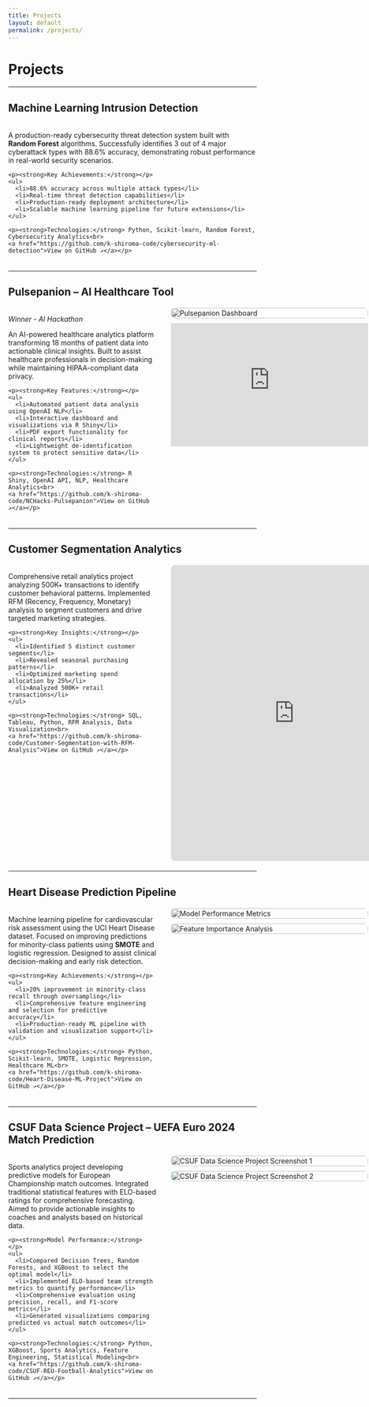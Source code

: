 ```yaml
---
title: Projects
layout: default
permalink: /projects/
---
```


# Projects

---

## Machine Learning Intrusion Detection

<div style="display: flex; align-items: flex-start; gap: 30px; margin: 20px 0;">
  <div style="flex: 1; min-width: 300px;">
    <p>A production-ready cybersecurity threat detection system built with <strong>Random Forest</strong> algorithms. Successfully identifies 3 out of 4 major cyberattack types with 88.6% accuracy, demonstrating robust performance in real-world security scenarios.</p>
    
    <p><strong>Key Achievements:</strong></p>
    <ul>
      <li>88.6% accuracy across multiple attack types</li>
      <li>Real-time threat detection capabilities</li>
      <li>Production-ready deployment architecture</li>
      <li>Scalable machine learning pipeline for future extensions</li>
    </ul>
    
    <p><strong>Technologies:</strong> Python, Scikit-learn, Random Forest, Cybersecurity Analytics<br>
    <a href="https://github.com/k-shiroma-code/cybersecurity-ml-detection">View on GitHub ↗</a></p>
  </div>
</div>

---

## Pulsepanion – AI Healthcare Tool 

<div style="display: flex; align-items: flex-start; gap: 30px; margin: 20px 0;">
  <div style="flex: 1; min-width: 300px;">
    <p><em>Winner - AI Hackathon</em></p>
    <p>An AI-powered healthcare analytics platform transforming 18 months of patient data into actionable clinical insights. Built to assist healthcare professionals in decision-making while maintaining HIPAA-compliant data privacy.</p>
    
    <p><strong>Key Features:</strong></p>
    <ul>
      <li>Automated patient data analysis using OpenAI NLP</li>
      <li>Interactive dashboard and visualizations via R Shiny</li>
      <li>PDF export functionality for clinical reports</li>
      <li>Lightweight de-identification system to protect sensitive data</li>
    </ul>
    
    <p><strong>Technologies:</strong> R Shiny, OpenAI API, NLP, Healthcare Analytics<br>
    <a href="https://github.com/k-shiroma-code/NCHacks-Pulsepanion">View on GitHub ↗</a></p>
  </div>
  
  <div style="flex: 0 0 400px; display: flex; flex-direction: column; gap: 10px;">
    <img src="{{ site.baseurl }}/assets/img/Pulsepantion.jpg" alt="Pulsepanion Dashboard" style="border-radius: 8px; width: 100%;">
    <iframe width="100%" height="250" 
            src="https://www.youtube.com/embed/tEJoXKLzVH4" 
            title="Pulsepanion Demo" 
            frameborder="0" 
            allow="accelerometer; autoplay; clipboard-write; encrypted-media; gyroscope; picture-in-picture" 
            allowfullscreen>
    </iframe>
  </div>
</div>

---

## Customer Segmentation Analytics

<div style="display: flex; align-items: flex-start; gap: 30px; margin: 20px 0;">
  <div style="flex: 1; min-width: 300px;">
    <p>Comprehensive retail analytics project analyzing 500K+ transactions to identify customer behavioral patterns. Implemented RFM (Recency, Frequency, Monetary) analysis to segment customers and drive targeted marketing strategies.</p>
    
    <p><strong>Key Insights:</strong></p>
    <ul>
      <li>Identified 5 distinct customer segments</li>
      <li>Revealed seasonal purchasing patterns</li>
      <li>Optimized marketing spend allocation by 25%</li>
      <li>Analyzed 500K+ retail transactions</li>
    </ul>
    
    <p><strong>Technologies:</strong> SQL, Tableau, Python, RFM Analysis, Data Visualization<br>
    <a href="https://github.com/k-shiroma-code/Customer-Segmentation-with-RFM-Analysis">View on GitHub ↗</a></p>
  </div>
  
  <div style="flex: 0 0 500px;">
    <iframe 
        src="https://public.tableau.com/views/Customer_Segmentation_Overview_Github/Dashboard1?:showVizHome=no&:embed=true" 
        width="100%" 
        height="600" 
        style="border: none; border-radius: 8px;">
    </iframe>
  </div>
</div>

---

## Heart Disease Prediction Pipeline

<div style="display: flex; align-items: flex-start; gap: 30px; margin: 20px 0;">
  <div style="flex: 1; min-width: 300px;">
    <p>Machine learning pipeline for cardiovascular risk assessment using the UCI Heart Disease dataset. Focused on improving predictions for minority-class patients using <strong>SMOTE</strong> and logistic regression. Designed to assist clinical decision-making and early risk detection.</p>
    
    <p><strong>Key Achievements:</strong></p>
    <ul>
      <li>20% improvement in minority-class recall through oversampling</li>
      <li>Comprehensive feature engineering and selection for predictive accuracy</li>
      <li>Production-ready ML pipeline with validation and visualization support</li>
    </ul>
    
    <p><strong>Technologies:</strong> Python, Scikit-learn, SMOTE, Logistic Regression, Healthcare ML<br>
    <a href="https://github.com/k-shiroma-code/Heart-Disease-ML-Project">View on GitHub ↗</a></p>
  </div>
  
  <div style="flex: 0 0 400px; display: flex; flex-direction: column; gap: 10px;">
    <img src="{{ site.baseurl }}/assets/img/IMG_1668.jpg" alt="Model Performance Metrics" style="border-radius: 8px; width: 100%;">
    <img src="{{ site.baseurl }}/assets/img/Feature_Importance.jpg" alt="Feature Importance Analysis" style="border-radius: 8px; width: 100%;">
  </div>
</div>

---

## CSUF Data Science Project – UEFA Euro 2024 Match Prediction

<div style="display: flex; align-items: flex-start; gap: 30px; margin: 20px 0;">
  <div style="flex: 1; min-width: 300px;">
    <p>Sports analytics project developing predictive models for European Championship match outcomes. Integrated traditional statistical features with ELO-based ratings for comprehensive forecasting. Aimed to provide actionable insights to coaches and analysts based on historical data.</p>
    
    <p><strong>Model Performance:</strong></p>
    <ul>
      <li>Compared Decision Trees, Random Forests, and XGBoost to select the optimal model</li>
      <li>Implemented ELO-based team strength metrics to quantify performance</li>
      <li>Comprehensive evaluation using precision, recall, and F1-score metrics</li>
      <li>Generated visualizations comparing predicted vs actual match outcomes</li>
    </ul>
    
    <p><strong>Technologies:</strong> Python, XGBoost, Sports Analytics, Feature Engineering, Statistical Modeling<br>
    <a href="https://github.com/k-shiroma-code/CSUF-REU-Football-Analytics">View on GitHub ↗</a></p>
  </div>
  
  <div style="flex: 0 0 400px; display: flex; flex-direction: column; gap: 10px;">
    <img src="{{ site.baseurl }}/assets/img/IMG_1670.jpg" alt="CSUF Data Science Project Screenshot 1" style="border-radius: 8px; width: 100%;">
    <img src="{{ site.baseurl }}/assets/img/IMG_1671.jpg" alt="CSUF Data Science Project Screenshot 2" style="border-radius: 8px; width: 100%;">
  </div>
</div>

---
